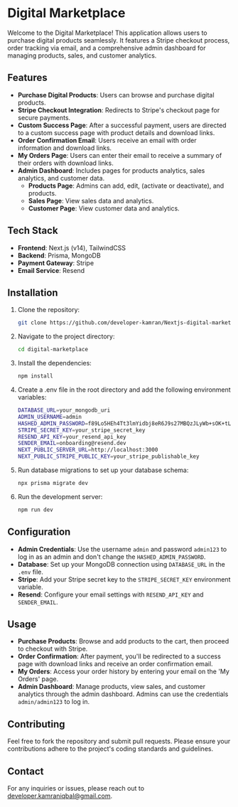 # Digital Marketplace

Welcome to the Digital Marketplace! This application allows users to purchase digital products seamlessly. It features a Stripe checkout process, order tracking via email, and a comprehensive admin dashboard for managing products, sales, and customer analytics.

## Features

- **Purchase Digital Products**: Users can browse and purchase digital products.
- **Stripe Checkout Integration**: Redirects to Stripe's checkout page for secure payments.
- **Custom Success Page**: After a successful payment, users are directed to a custom success page with product details and download links.
- **Order Confirmation Email**: Users receive an email with order information and download links.
- **My Orders Page**: Users can enter their email to receive a summary of their orders with download links.
- **Admin Dashboard**: Includes pages for products analytics, sales analytics, and customer data.
  - **Products Page**: Admins can add, edit, (activate or deactivate), and products.
  - **Sales Page**: View sales data and analytics.
  - **Customer Page**: View customer data and analytics.

## Tech Stack

- **Frontend**: Next.js (v14), TailwindCSS
- **Backend**: Prisma, MongoDB
- **Payment Gateway**: Stripe
- **Email Service**: Resend

## Installation

1. Clone the repository:

   ```bash
   git clone https://github.com/developer-kamran/Nextjs-digital-marketplace.git
   
2. Navigate to the project directory:

   ```bash
   cd digital-marketplace

3. Install the dependencies:

   ```bash
   npm install

4. Create a .env file in the root directory and add the following environment variables:

   ```bash
   DATABASE_URL=your_mongodb_uri
   ADMIN_USERNAME=admin
   HASHED_ADMIN_PASSWORD=f89Lo5HEh4Tt3lmYidbj8eR6J9s27MBQzJLyWb+sOK+tLGihroBNdwdej7ciUD8+yissEAbub2x7dijLRf/9HQ==
   STRIPE_SECRET_KEY=your_stripe_secret_key
   RESEND_API_KEY=your_resend_api_key
   SENDER_EMAIL=onboarding@resend.dev
   NEXT_PUBLIC_SERVER_URL=http://localhost:3000
   NEXT_PUBLIC_STRIPE_PUBLIC_KEY=your_stripe_publishable_key

5. Run database migrations to set up your database schema:

   ```bash
   npx prisma migrate dev

6. Run the development server:

   ```bash
   npm run dev

## Configuration

- **Admin Credentials**: Use the username `admin` and password `admin123` to log in as an admin and don't change the `HASHED_ADMIN_PASSWORD`. 
- **Database**: Set up your MongoDB connection using `DATABASE_URL` in the `.env` file.
- **Stripe**: Add your Stripe secret key to the `STRIPE_SECRET_KEY` environment variable.
- **Resend**: Configure your email settings with `RESEND_API_KEY` and `SENDER_EMAIL`.

## Usage

- **Purchase Products**: Browse and add products to the cart, then proceed to checkout with Stripe.
- **Order Confirmation**: After payment, you'll be redirected to a success page with download links and receive an order confirmation email.
- **My Orders**: Access your order history by entering your email on the 'My Orders' page.
- **Admin Dashboard**: Manage products, view sales, and customer analytics through the admin dashboard. Admins can use the credentials `admin/admin123` to log in.

## Contributing

Feel free to fork the repository and submit pull requests. Please ensure your contributions adhere to the project's coding standards and guidelines.

## Contact

For any inquiries or issues, please reach out to [developer.kamraniqbal@gmail.com](mailto:developer.kamraniqbal@gmail.com).
